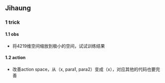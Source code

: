 ## Jihaung

### 1 trick

#### 1.1 obs

- 将4219维空间缩放到极小的空间，试试训练结果

  

#### 1.2 action

- 改善action space，从（x, para1, para2）变成（x），对应其他的代码也要完善



